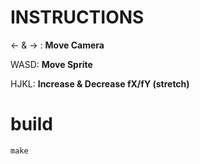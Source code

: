 # INSTRUCTIONS
<- & -> :	**Move Camera**

WASD:		**Move Sprite**

HJKL:		**Increase & Decrease fX/fY (stretch)**

# build
```make```

